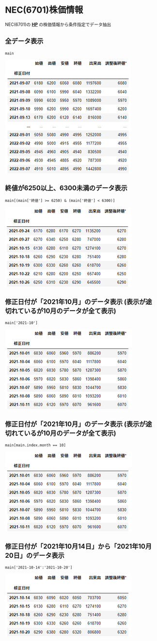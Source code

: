 # NEC(6701)株価情報
NEC(6701)の [**HP**](https://finance.yahoo.co.jp/quote/6701.T/history) の株価情報から条件指定でデータ抽出
<br>
## 全データ表示
```
main
```
![画像1](./image01.png)
<br>
## 終値が6250以上、6300未満のデータ表示
```
main[(main['終値'] >= 6250) & (main['終値'] < 6300)]
```
![画像2](./image02.png)
<br>
## 修正日付が「2021年10月」のデータ表示 (表示が途切れているが10月のデータが全て表示)
```
main['2021-10']
```
![画像3](./image03.png)
<br>
## 修正日付が「2021年10月」のデータ表示 (表示が途切れているが10月のデータが全て表示)
```
main[main.index.month == 10]
```
![画像4](./image04.png)
<br>
## 修正日付が「2021年10月14日」から「2021年10月20日」のデータ表示
```
main['2021-10-14':'2021-10-20']
```
![画像5](./image05.png)
<br>
